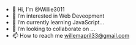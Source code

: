 - 👋 Hi, I’m @Willie3011
- 👀 I’m interested in Web Deveopment
- 🌱 I’m currently learning JavaScript...
- 💞️ I’m looking to collaborate on ...
- 📫 How to reach me willemapril33@gmail.com

<!---
Willie3011/Willie3011 is a ✨ special ✨ repository because its `README.md` (this file) appears on your GitHub profile.
You can click the Preview link to take a look at your changes.
--->
